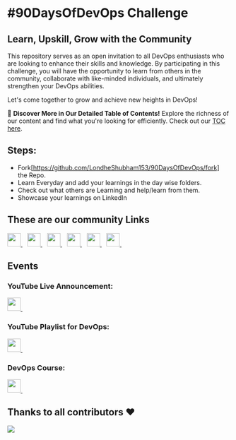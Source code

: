 # #90DaysOfDevOps Challenge

## Learn, Upskill, Grow with the Community

This repository serves as an open invitation to all DevOps enthusiasts who are looking to enhance their skills and knowledge. By participating in this challenge, you will have the opportunity to learn from others in the community, collaborate with like-minded individuals, and ultimately strengthen your DevOps abilities.

Let's come together to grow and achieve new heights in DevOps!

📖 **Discover More in Our Detailed Table of Contents!** Explore the richness of our content and find what you're looking for efficiently. Check out our [TOC here](./TOC.md).

## Steps:

- Fork[https://github.com/LondheShubham153/90DaysOfDevOps/fork] the Repo.
- Learn Everyday and add your learnings in the day wise folders.
- Check out what others are Learning and help/learn from them.
- Showcase your learnings on LinkedIn

## These are our community Links
  <a href="https://discord.com/channels/824622549182185493/824622550327623692">
    <img width="30px" src="https://www.vectorlogo.zone/logos/discordapp/discordapp-tile.svg" />
  </a>&ensp;
    <a href="https://t.me/trainwithshubham">
    <img width="30px" src="https://www.vectorlogo.zone/logos/telegram/telegram-icon.svg" />
  </a> 
  </a>&ensp;

  <a href="https://www.linkedin.com/in/shubhamlondhe1996/">
    <img width="30px" src="https://www.vectorlogo.zone/logos/linkedin/linkedin-icon.svg" />
  </a>&ensp;

 <a href="https://www.youtube.com/@TrainWithShubham">
  <img width="30px" src="https://i.pinimg.com/originals/46/02/cb/4602cbc18967da9c1eba7452905cd99b.png" />
  </a>&ensp;

  <a href="https://chat.whatsapp.com/FvRlAAZVxUhCUSZ0Y1s7KY">
  <img width="30px" src="https://www.vectorlogo.zone/logos/whatsapp/whatsapp-icon.svg" />
</a>&ensp;


<a href="https://www.trainwithshubham.com/">
  <img width="30px" src="https://media.licdn.com/dms/image/C4D0BAQGokBZsFEUWHw/company-logo_200_200/0/1677354328695?e=1700092800&v=beta&t=3bw7W2tQEpn023Slj_PacUZflE-OyYpBU-9juiJNJVY" />
</a>&ensp;

## Events

### YouTube Live Announcement:
<a href="https://youtu.be/rO5Rllir-LM">
  <img width="30px" src="https://i.pinimg.com/originals/46/02/cb/4602cbc18967da9c1eba7452905cd99b.png" />
  </a>&ensp;

### YouTube Playlist for DevOps:
<a href="https://youtube.com/playlist?list=PLlfy9GnSVerRqYJgVYO0UiExj5byjrW8u
">
  <img width="30px" src="https://i.pinimg.com/originals/46/02/cb/4602cbc18967da9c1eba7452905cd99b.png" />
  </a>&ensp;

### DevOps Course:
<a href="https://bit.ly/devops-batch-7">
  <img width="30px" src="https://media.licdn.com/dms/image/C4D0BAQGokBZsFEUWHw/company-logo_200_200/0/1677354328695?e=1700092800&v=beta&t=3bw7W2tQEpn023Slj_PacUZflE-OyYpBU-9juiJNJVY" />
</a>&ensp;

## Thanks to all contributors ❤

 <a href = "https://github.com/LondheShubham153/90DaysOfDevOps/graphs/contributors">
   <img src = "https://contrib.rocks/image?repo=LondheShubham153/90DaysOfDevOps"/>
 </a>
